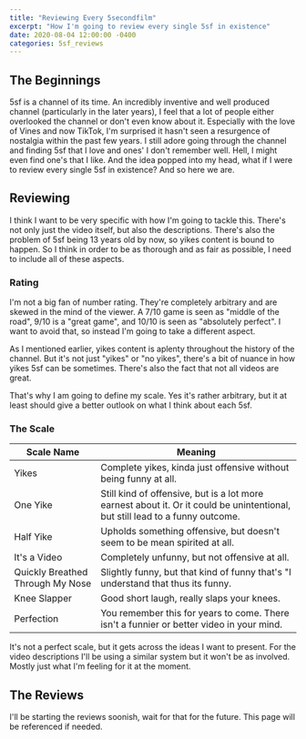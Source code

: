 ```yaml
---
title: "Reviewing Every 5secondfilm"
excerpt: "How I'm going to review every single 5sf in existence"
date: 2020-08-04 12:00:00 -0400
categories: 5sf_reviews
---
```


## The Beginnings

5sf is a channel of its time.
An incredibly inventive and well produced channel (particularly in the later years), I feel that a lot of people either overlooked the channel or don't even know about it.
Especially with the love of Vines and now TikTok, I'm surprised it hasn't seen a resurgence of nostalgia within the past few years.
I still adore going through the channel and finding 5sf that I love and ones' I don't remember well.
Hell, I might even find one's that I like.
And the idea popped into my head, what if I were to review every single 5sf in existence?
And so here we are.

## Reviewing

I think I want to be very specific with how I'm going to tackle this.
There's not only just the video itself, but also the descriptions.
There's also the problem of 5sf being 13 years old by now, so yikes content is bound to happen.
So I think in order to be as thorough and as fair as possible, I need to include all of these aspects.

### Rating

I'm not a big fan of number rating.
They're completely arbitrary and are skewed in the mind of the viewer.
A 7/10 game is seen as "middle of the road", 9/10 is a "great game", and 10/10 is seen as "absolutely perfect".
I want to avoid that, so instead I'm going to take a different aspect.

As I mentioned earlier, yikes content is aplenty throughout the history of the channel.
But it's not just "yikes" or "no yikes", there's a bit of nuance in how yikes 5sf can be sometimes.
There's also the fact that not all videos are great.

That's why I am going to define my scale.
Yes it's rather arbitrary, but it at least should give a better outlook on what I think about each 5sf.

### The Scale

| Scale Name                       | Meaning                                                                                                                       |
|----------------------------------|-------------------------------------------------------------------------------------------------------------------------------|
| Yikes                            | Complete yikes, kinda just offensive without being funny at all.                                                              |
| One Yike                         | Still kind of offensive, but is a lot more earnest about it. Or it could be unintentional, but still lead to a funny outcome. |
| Half Yike                        | Upholds something offensive, but doesn't seem to be mean spirited at all.                                                  |
| It's a Video                     | Completely unfunny, but not offensive at all.                                                                                 |
| Quickly Breathed Through My Nose | Slightly funny, but that kind of funny that's "I understand that thus its funny.                                              |
| Knee Slapper                     | Good short laugh, really slaps your knees.                                                                                    |
| Perfection                       | You remember this for years to come. There isn't a funnier or better video in your mind.                                      |

It's not a perfect scale, but it gets across the ideas I want to present.
For the video descriptions I'll be using a similar system but it won't be as involved.
Mostly just what I'm feeling for it at the moment.

## The Reviews

I'll be starting the reviews soonish, wait for that for the future.
This page will be referenced if needed.

